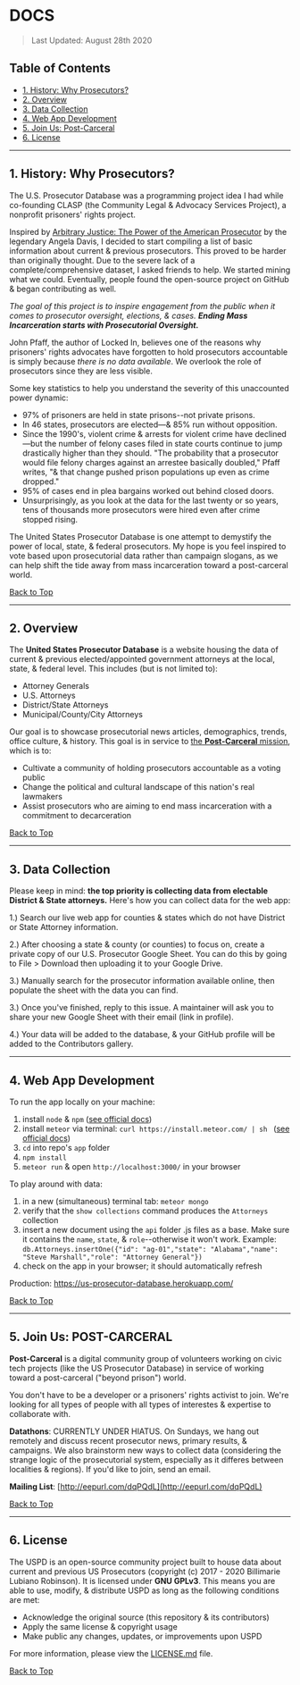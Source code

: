 # DOCS
> Last Updated: August 28th 2020

## Table of Contents
- [1. History: Why Prosecutors?](#0-history-why-prosecutors)
- [2. Overview](#1-overview)
- [3. Data Collection](#3-data-collection)
- [4. Web App Development](#4-web-app-development)
- [5. Join Us: Post-Carceral](#4-join-us-post-carceral)
- [6. License](#5-license)

---

## 1. History: Why Prosecutors?

The U.S. Prosecutor Database was a programming project idea I had while co-founding CLASP (the Community Legal & Advocacy Services Project), a nonprofit prisoners' rights project.

Inspired by [Arbitrary Justice: The Power of the American Prosecutor](https://www.amazon.com/Arbitrary-Justice-Power-American-Prosecutor/dp/0195384733) by the legendary Angela Davis, I decided to start compiling a list of basic information about current & previous prosecutors. This proved to be harder than originally thought. Due to the severe lack of a complete/comprehensive dataset, I asked friends to help. We started mining what we could. Eventually, people found the open-source project on GitHub & began contributing as well.

*The goal of this project is to inspire engagement from the public when it comes to prosecutor oversight, elections, & cases. **Ending Mass Incarceration starts with Prosecutorial Oversight.***

John Pfaff, the author of Locked In, believes one of the reasons why prisoners' rights advocates have forgotten to hold prosecutors accountable is simply because *there is no data available*. We overlook the role of prosecutors since they are less visible.

Some key statistics to help you understand the severity of this unaccounted power dynamic:
- 97% of prisoners are held in state prisons--not private prisons.
- In 46 states, prosecutors are elected—& 85% run without opposition.
- Since the 1990's, violent crime & arrests for violent crime have declined—but the number of felony cases filed in state courts continue to jump drastically higher than they should. "The probability that a prosecutor would file felony charges against an arrestee basically doubled," Pfaff writes, "& that change pushed prison populations up even as crime dropped."
- 95% of cases end in plea bargains worked out behind closed doors.
- Unsurprisingly, as you look at the data for the last twenty or so years, tens of thousands more prosecutors were hired even after crime stopped rising.

The United States Prosecutor Database is one attempt to demystify the power of local, state, & federal prosecutors. My hope is you feel inspired to vote based upon prosecutorial data rather than campaign slogans, as we can help shift the tide away from mass incarceration toward a post-carceral world.

[Back to Top](#us-prosecutor-database)

---

## 2. Overview

The **United States Prosecutor Database** is a website housing the data of current &amp; previous elected/appointed government attorneys at the local, state, &amp; federal level. This includes (but is not limited to):
- Attorney Generals
- U.S. Attorneys
- District/State Attorneys
- Municipal/County/City Attorneys

Our goal is to showcase prosecutorial news articles, demographics, trends, office culture, &amp; history. This goal is in service to [the **Post-Carceral** mission](#5-join-us-post-carceral), which is to:

* Cultivate a community of holding prosecutors accountable as a voting public
* Change the political and cultural landscape of this nation's real lawmakers
* Assist prosecutors who are aiming to end mass incarceration with a commitment to decarceration

[Back to Top](#us-prosecutor-database)

---

## 3. Data Collection

Please keep in mind: **the top priority is collecting data from electable District & State attorneys.** Here's how you can collect data for the web app:

1.) Search our live web app for counties & states which do not have District or State Attorney information.

2.) After choosing a state & county (or counties) to focus on, create a private copy of our U.S. Prosecutor Google Sheet. You can do this by going to File > Download then uploading it to your Google Drive.

3.) Manually search for the prosecutor information available online, then populate the sheet with the data you can find.

3.) Once you've finished, reply to this issue. A maintainer will ask you to share your new Google Sheet with their email (link in profile).

4.) Your data will be added to the database, & your GitHub profile will be added to the Contributors gallery.

---

## 4. Web App Development

To run the app locally on your machine:

1. install `node` & `npm` ([see official docs](https://www.npmjs.com/get-npm))
2. install `meteor` via terminal: `curl https://install.meteor.com/ | sh ` ([see official docs](https://www.meteor.com/install))
3. `cd` into repo's `app` folder
4. `npm install`
5. `meteor run` & open `http://localhost:3000/` in your browser

To play around with data:
1. in a new (simultaneous) terminal tab: `meteor mongo`
2. verify that the `show collections` command produces the `Attorneys` collection
3. insert a new document using the `api` folder .js files as a base. Make sure it contains the `name`, `state`, & `role`--otherwise it won't work. Example: `db.Attorneys.insertOne({"id": "ag-01","state": "Alabama","name": "Steve Marshall","role": "Attorney General"})`
4. check on the app in your browser; it should automatically refresh

Production: https://us-prosecutor-database.herokuapp.com/

[Back to Top](#us-prosecutor-database)

---

## 5. Join Us: POST-CARCERAL

**Post-Carceral** is a digital community group of volunteers working on civic tech projects (like the US Prosecutor Database) in service of working toward a post-carceral ("beyond prison") world.

You don't have to be a developer or a prisoners' rights activist to join. We're looking for all types of people with all types of interestes & expertise to collaborate with.

**Datathons**: CURRENTLY UNDER HIATUS. On Sundays, we hang out remotely and discuss recent prosecutor news, primary results, & campaigns. We also brainstorm new ways to collect data (considering the strange logic of the prosecutorial system, especially as it differes between localities & regions). If you'd like to join, send an email.

**Mailing List**: [http://eepurl.com/dqPQdL](http://eepurl.com/dqPQdL)

[Back to Top](#us-prosecutor-database)

---

## 6. License

The USPD is an open-source community project built to house data about current and previous US Prosecutors (copyright (c) 2017 - 2020 Billimarie Lubiano Robinson). It is licensed under **GNU GPLv3**. This means you are able to use, modify, & distribute USPD as long as the following conditions are met:
- Acknowledge the original source (this repository & its contributors)
- Apply the same license & copyright usage
- Make public any changes, updates, or improvements upon USPD

For more information, please view the [LICENSE.md](/.github/license.md) file.

[Back to Top](#us-prosecutor-database)
